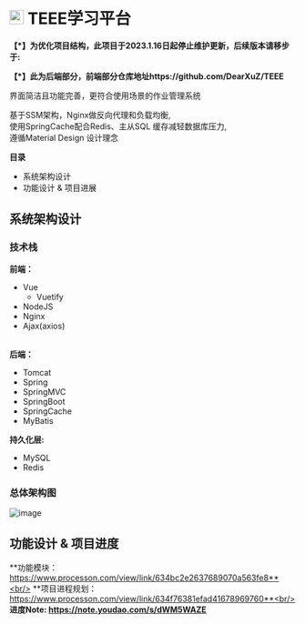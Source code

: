 # <img width="25px" src="https://user-images.githubusercontent.com/73433437/195987108-7c6d832b-cf98-4967-a18b-f191f5374f29.png"></img> TEEE学习平台 

**【*】为优化项目结构，此项目于2023.1.16日起停止维护更新，后续版本请移步于:**

**【*】此为后端部分，前端部分仓库地址https://github.com/DearXuZ/TEEE**


界面简洁且功能完善，更符合使用场景的作业管理系统<br/>

基于SSM架构，Nginx做反向代理和负载均衡,<br/> 使用SpringCache配合Redis、主从SQL 缓存减轻数据库压力,<br/> 
遵循Material Design 设计理念<br/>


**目录**
* 系统架构设计
* 功能设计 & 项目进展

## 系统架构设计
### 技术栈
**前端：**<br/>
  *  Vue <br/>
     - Vuetify<br/>
  *  NodeJS<br/> 
  *  Nginx<br/>
  *  Ajax(axios)<br/><br/>

**后端：**<br/>
  *  Tomcat<br/>
  *  Spring<br/>
  *  SpringMVC<br/>
  *  SpringBoot<br/>
  *  SpringCache<br/>
  *  MyBatis<br/>
  
**持久化层:**<br/>
  *  MySQL<br/>
  *  Redis <br/>
### 总体架构图
![image](https://user-images.githubusercontent.com/73433437/195984673-8d42d395-702d-4522-b265-ce04ca274914.png)

## 功能设计 & 项目进度 
**功能模块：https://www.processon.com/view/link/634bc2e2637689070a563fe8**<br/>
**项目进程规划：https://www.processon.com/view/link/634f76381efad41678969760**<br/>
**进度Note: https://note.youdao.com/s/dWM5WAZE**

